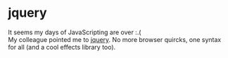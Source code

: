 <!--
  id: 297
  date: 2007-04-26T08:21:09
  modified: 2007-04-26T08:21:09
  slug: jquery
  type: post
  excerpt: <p>It seems my days of JavaScripting are over :.( My colleague pointed me to jquery. No more browser quircks, one syntax for all (and a cool effects library too).</p>
  categories: code, JavaScript, jQuery
  tags: 
  inCv: 
  inPortfolio: 
  dateFrom: 
  dateTo: 
-->

# jquery

<p>It seems my days of JavaScripting are over :.(<br />
My colleague pointed me to <a href="http://jquery.com/">jquery</a>. No more browser quircks, one syntax for all (and a cool effects library too).</p>